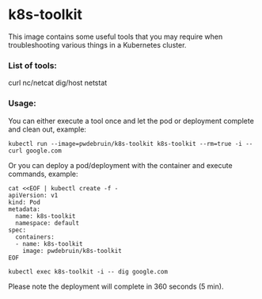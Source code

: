 # k8s-toolkit

This image contains some useful tools that you may require when troubleshooting various things in a Kubernetes cluster.

### List of tools:
curl
nc/netcat
dig/host
netstat

### Usage:
You can either execute a tool once and let the pod or deployment complete and clean out, example:

`kubectl run --image=pwdebruin/k8s-toolkit k8s-toolkit --rm=true -i -- curl google.com`

Or you can deploy a pod/deployment with the container and execute commands, example:

```
cat <<EOF | kubectl create -f -
apiVersion: v1
kind: Pod
metadata:
  name: k8s-toolkit
  namespace: default
spec:
  containers:
  - name: k8s-toolkit
    image: pwdebruin/k8s-toolkit
EOF
```

`kubectl exec k8s-toolkit -i -- dig google.com`

Please note the deployment will complete in 360 seconds (5 min).
